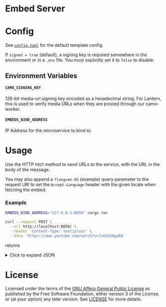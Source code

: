 Embed Server
============

# Config
See [`config.toml`](config.toml) for the default template config.

If `signed = true` (default), a signing key is required somewhere in the environment or in a `.env` file. You must explicitly set it to `false` to disable.

## Environment Variables

#### `CAMO_SIGNING_KEY`

128-bit media-url signing key encoded as a hexadecimal string. For Lantern, this is used to verify media URLs when they are proxied through our camo-worker.

#### `EMBEDS_BIND_ADDRESS`

IP Address for the microservice to bind to.

# Usage

Use the HTTP `POST` method to send URLs to the service, with the URL in the body of the message.

You may also append a `?lang=en-US` (example) query parameter to the request URI to set the `Accept-Language` header with the given locale when fetching the embed.

### Example

```bash
EMBEDS_BIND_ADDRESS="127.0.0.1:8050" cargo run

curl --request POST \
  --url http://localhost:8050/ \
  --header 'Content-Type: text/plain' \
  --data 'https://www.youtube.com/watch?v=7v62m2KgwR8'
```
returns
<details>
    <summary>
    Click to expand JSON
    </summary>

```json
[
	"2023-05-17T19:24:45.455Z",
	{
		"v": "1",
		"ts": "2023-05-17T19:09:45.455Z",
		"ty": "vid",
		"u": "https://www.youtube.com/watch?v=7v62m2KgwR8",
		"t": "Emerald Dream | Hollow Knight Blind #4",
		"d": "Please refrain from posting spoilers or offering unsolicited gameplay advice in the comments. Thanks for watching my Let's Play of Hollow Knight!Hollow Knigh...",
		"ac": 16711680,
		"au": {
			"n": "About Oliver",
			"u": "https://www.youtube.com/@AboutOliver"
		},
		"p": {
			"n": "YouTube",
			"u": "https://www.youtube.com/",
			"i": {
				"u": "https://www.youtube.com/s/desktop/edbfd7e1/img/favicon_144x144.png",
				"h": 144,
				"w": 144
			}
		},
		"img": {
			"u": "https://i.ytimg.com/vi/7v62m2KgwR8/maxresdefault.jpg",
			"h": 720,
			"w": 1280
		},
		"vid": {
			"u": "https://www.youtube.com/embed/7v62m2KgwR8",
			"h": 720,
			"w": 1280,
			"m": "text/html"
		},
		"thumb": {
			"u": "https://i.ytimg.com/vi/7v62m2KgwR8/hqdefault.jpg",
			"h": 360,
			"w": 480
		}
	}
]
```
</details>

# License
Licensed under the terms of the [GNU Affero General Public License](https://www.gnu.org/licenses/agpl-3.0.en.html) as published by the Free Software Foundation, either version 3 of the License, or (at your option) any later version. See [LICENSE](LICENSE) for more details.
